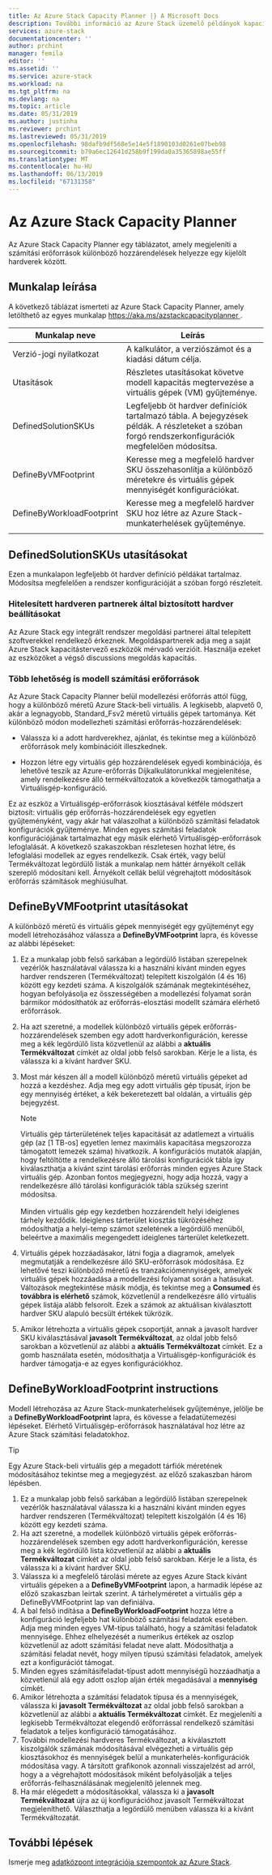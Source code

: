 ```yaml
---
title: Az Azure Stack Capacity Planner |} A Microsoft Docs
description: További információ az Azure Stack üzemelő példányok kapacitástervezése.
services: azure-stack
documentationcenter: ''
author: prchint
manager: femila
editor: ''
ms.assetid: ''
ms.service: azure-stack
ms.workload: na
ms.tgt_pltfrm: na
ms.devlang: na
ms.topic: article
ms.date: 05/31/2019
ms.author: justinha
ms.reviewer: prchint
ms.lastreviewed: 05/31/2019
ms.openlocfilehash: 98dafb9df568e5e14e5f1890103d0261e07beb98
ms.sourcegitcommit: b79a6ec12641d258b9f199da0a35365898ae55ff
ms.translationtype: MT
ms.contentlocale: hu-HU
ms.lasthandoff: 06/13/2019
ms.locfileid: "67131358"
---
```

# <a name="azure-stack-capacity-planner"></a>Az Azure Stack Capacity Planner

Az Azure Stack Capacity Planner egy táblázatot, amely megjeleníti a számítási erőforrások különböző hozzárendelések helyezze egy kijelölt hardverek között. 

## <a name="worksheet-descriptions"></a>Munkalap leírása
A következő táblázat ismerteti az Azure Stack Capacity Planner, amely letölthető az egyes munkalap [ https://aka.ms/azstackcapacityplanner ](https://aka.ms/azstackcapacityplanner). 

|Munkalap neve|Leírás|
|-----|-----|
|Verzió-jogi nyilatkozat|A kalkulátor, a verziószámot és a kiadási dátum célja.|
|Utasítások|Részletes utasításokat követve modell kapacitás megtervezése a virtuális gépek (VM) gyűjteménye.|
|DefinedSolutionSKUs|Legfeljebb öt hardver definíciók tartalmazó tábla. A bejegyzések példák. A részleteket a szóban forgó rendszerkonfigurációk megfelelően módosítsa.|
|DefineByVMFootprint|Keresse meg a megfelelő hardver SKU összehasonlítja a különböző méretekre és virtuális gépek mennyiségét konfigurációkat.|
|DefineByWorkloadFootprint|Keresse meg a megfelelő hardver SKU hoz létre az Azure Stack-munkaterhelések gyűjteménye.|
|  |  |

## <a name="definedsolutionskus-instructions"></a>DefinedSolutionSKUs utasításokat
Ezen a munkalapon legfeljebb öt hardver definíció példákat tartalmaz. Módosítsa megfelelően a rendszer konfigurációját a szóban forgó részleteit.

### <a name="hardware-selections-provided-by-authorized-hardware-partners"></a>Hitelesített hardveren partnerek által biztosított hardver beállításokat
Az Azure Stack egy integrált rendszer megoldási partnerei által telepített szoftverekkel rendelkező érkeznek. Megoldáspartnerek adja meg a saját Azure Stack kapacitástervező eszközök mérvadó verzióit. Használja ezeket az eszközöket a végső discussions megoldás kapacitás.

### <a name="multiple-ways-to-model-computing-resources"></a>Több lehetőség is modell számítási erőforrások
Az Azure Stack Capacity Planner belül modellezési erőforrás attól függ, hogy a különböző méretű Azure Stack-beli virtuális. A legkisebb, alapvető 0, akár a legnagyobb, Standard_Fsv2 méretű virtuális gépek tartománya. Két különböző módon modellezheti számítási erőforrás-hozzárendelések:

- Válassza ki a adott hardverekhez, ajánlat, és tekintse meg a különböző erőforrások mely kombinációit illeszkednek. 

- Hozzon létre egy virtuális gép hozzárendelések egyedi kombinációja, és lehetővé teszik az Azure-erőforrás Díjkalkulátorunkkal megjelenítése, amely rendelkezésre álló termékváltozatok a következők támogathatja a Virtuálisgép-konfiguráció.

Ez az eszköz a Virtuálisgép-erőforrások kiosztásával kétféle módszert biztosít: virtuális gép erőforrás-hozzárendelések egy egyetlen gyűjteményként, vagy akár hat válaszolhat a különböző számítási feladatok konfigurációk gyűjteménye. Minden egyes számítási feladatok konfigurációjának tartalmazhat egy másik elérhető Virtuálisgép-erőforrások lefoglalását. A következő szakaszokban részletesen hozhat létre, és lefoglalási modellek az egyes rendelkezik. Csak érték, vagy belül Termékváltozat legördülő listák a munkalap nem háttér árnyékolt cellák szereplő módosítani kell. Árnyékolt cellák belül végrehajtott módosítások erőforrás számítások meghiúsulhat.


## <a name="definebyvmfootprint-instructions"></a>DefineByVMFootprint utasításokat
A különböző méretű és virtuális gépek mennyiségét egy gyűjteményt egy modell létrehozásához válassza a **DefineByVMFootprint** lapra, és kövesse az alábbi lépéseket:

1. Ez a munkalap jobb felső sarkában a legördülő listában szerepelnek vezérlők használatával válassza ki a használni kívánt minden egyes hardver rendszeren (Termékváltozat) telepített kiszolgálón (4 és 16) között egy kezdeti száma. A kiszolgálók számának megtekintéséhez, hogyan befolyásolja ez összességében a modellezési folyamat során bármikor módosíthatók az erőforrás-elosztási modellt számára elérhető erőforrások.
2. Ha azt szeretné, a modellek különböző virtuális gépek erőforrás-hozzárendelések szemben egy adott hardverkonfiguráción, keresse meg a kék legördülő lista közvetlenül az alábbi a **aktuális Termékváltozat** címkét az oldal jobb felső sarokban. Kérje le a lista, és válassza ki a kívánt hardver SKU.
3. Most már készen áll a modell különböző méretű virtuális gépeket ad hozzá a kezdéshez. Adja meg egy adott virtuális gép típusát, írjon be egy mennyiség értéket, a kék bekeretezett bal oldalán, a virtuális gép bejegyzést.

   > [!NOTE]
   > Virtuális gép tárterületének teljes kapacitását az adatlemezt a virtuális gép (az [1 TB-os] egyetlen lemez maximális kapacitása megszorozza támogatott lemezek száma) hivatkozik. A konfigurációs mutatók alapján, hogy feltöltötte a rendelkezésre álló tárolási konfigurációk tábla így kiválaszthatja a kívánt szint tárolási erőforrás minden egyes Azure Stack virtuális gép. Azonban fontos megjegyezni, hogy adja hozzá, vagy a rendelkezésre álló tárolási konfigurációk tábla szükség szerint módosítsa.<br><br>Minden virtuális gép egy kezdetben hozzárendelt helyi ideiglenes tárhely kezdődik. Ideiglenes tárterület kiosztás tükrözéséhez módosíthatja a helyi-temp számot szeletének a legördülő menüből, beleértve a maximális megengedett ideiglenes tárterület keletkezett.

4. Virtuális gépek hozzáadásakor, látni fogja a diagramok, amelyek megmutatják a rendelkezésre álló SKU-erőforrások módosítása. Ez lehetővé teszi különböző méretű és tranzakciómennyiségek, amelyek virtuális gépek hozzáadása a modellezési folyamat során a hatásukat. Változások megtekintése másik módja, és tekintse meg a **Consumed** és **továbbra is elérhető** számok, közvetlenül a rendelkezésre álló virtuális gépek listája alább felsorolt. Ezek a számok az aktuálisan kiválasztott hardver SKU alapuló becsült értékek tükrözik.
5. Amikor létrehozta a virtuális gépek csoportját, annak a javasolt hardver SKU kiválasztásával **javasolt Termékváltozat**, az oldal jobb felső sarokban a közvetlenül az alábbi a **aktuális Termékváltozat** címkét. Ez a gomb használata esetén, módosíthatja a Virtuálisgép-konfigurációk és hardver támogatja-e az egyes konfigurációkhoz.


## <a name="definebyworkloadfootprint-instructions"></a>DefineByWorkloadFootprint instructions
Modell létrehozása az Azure Stack-munkaterhelések gyűjteménye, jelölje be a **DefineByWorkloadFootprint** lapra, és kövesse a feladatütemezési lépéseket. Elérhető Virtuálisgép-erőforrások használatával hoz létre az Azure Stack számítási feladatokhoz.   

> [!TIP]
> Egy Azure Stack-beli virtuális gép a megadott tárfiók méretének módosításához tekintse meg a megjegyzést. az előző szakaszban három lépésben.

1. Ez a munkalap jobb felső sarkában a legördülő listában szerepelnek vezérlők használatával válassza ki a használni kívánt minden egyes hardver rendszeren (Termékváltozat) telepített kiszolgálón (4 és 16) között egy kezdeti száma.
2. Ha azt szeretné, a modellek különböző virtuális gépek erőforrás-hozzárendelések szemben egy adott hardverkonfiguráción, keresse meg a kék legördülő lista közvetlenül az alábbi a **aktuális Termékváltozat** címkét az oldal jobb felső sarokban. Kérje le a lista, és válassza ki a kívánt hardver SKU.
3. Válassza ki a megfelelő tárolási mérete az egyes Azure Stack kívánt virtuális gépeken a a **DefineByVMFootprint** lapon, a harmadik lépése az előző szakaszban leírtak szerint. A tárhelyméretet a virtuális gép a DefineByVMFootprint lap van definiálva.
4. A bal felső indítása a **DefineByWorkloadFootprint** hozza létre a konfiguráció legfeljebb hat különböző számítási feladatok esetében. Adja meg minden egyes VM-típus található, hogy a számítási feladatok mennyisége. Ehhez elhelyezését a numerikus értékek az oszlop közvetlenül az adott számítási feladat neve alatt. Módosíthatja a számítási feladat nevét, hogy milyen típusú számítási feladatok, amelyek ezt a konfigurációt támogat.
5. Minden egyes számításifeladat-típust adott mennyiségű hozzáadhatja a közvetlenül alá egy adott oszlop alján érték megadásával a **mennyiség** címkét.
6. Amikor létrehozta a számítási feladatok típusa és a mennyiségek, válassza ki **javasolt Termékváltozat** az oldal jobb felső sarokban a közvetlenül az alábbi a **aktuális Termékváltozat** címkét. Ez megjeleníti a legkisebb Termékváltozat elegendő erőforrással rendelkező számítási feladatok a teljes konfiguráció támogatásához.
7. További modellezési hardveres Termékváltozat, a kiválasztott kiszolgálók számának módosításával elvégezheti a virtuális gép kiosztásokhoz és mennyiségek belül a munkaterhelés-konfigurációk módosítása vagy. A társított grafikonok azonnali visszajelzést ad arról, hogy a a végrehajtott módosítások miként befolyásolják a teljes erőforrás-felhasználásának megjelenítő jelennek meg.
8. Ha már elégedett a módosításokkal, válassza ki a **javasolt Termékváltozat** újra az új konfigurációhoz javasolt Termékváltozat megjeleníthető. Választhatja a legördülő menüben válassza ki a kívánt Termékváltozatát.

## <a name="next-steps"></a>További lépések
Ismerje meg [adatközpont integrációja szempontok az Azure Stack](azure-stack-datacenter-integration.md).
